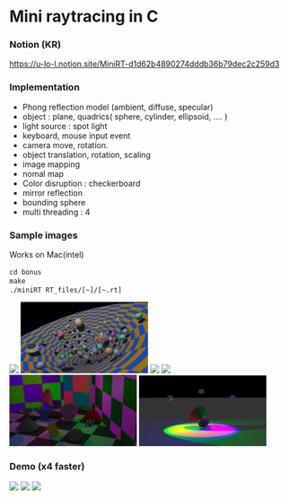 # Mini raytracing in C
### Notion (KR)
https://u-lo-l.notion.site/MiniRT-d1d62b4890274dddb36b79dec2c259d3

### Implementation

- Phong reflection model (ambient, diffuse, specular)
- object : plane, quadrics( sphere, cylinder, ellipsoid, .... )
- light source : spot light
- keyboard, mouse input event
- camera move, rotation.
- object translation, rotation, scaling
- image mapping
- nomal map
- Color disruption : checkerboard
- mirror reflection
- bounding sphere
- multi threading : 4

### Sample images
Works on Mac(intel)
```
cd bonus
make
./miniRT RT_files/[~]/[~.rt]
```
  <img src="./images/1.png" width="45%"></img>
  <img src="./images/2.png" width="45%"></img>
  <img src="./images/3.png" width="45%"></img>
  <img src="./images/4.png" width="45%"></img>
  <img src="./images/5.png" width="45%"></img>
  <img src="./images/6.png" width="45%"></img>

### Demo (x4 faster)
<img src="https://user-images.githubusercontent.com/60467872/216758398-1de48069-85a5-4042-b378-966aba4a3cc7.gif" width="600px"></img>
<img src="https://user-images.githubusercontent.com/60467872/217010216-5d5e8008-e05f-49ec-a79f-797697b31e64.gif" width="600px"></img>
<img src="https://user-images.githubusercontent.com/60467872/217010602-b5e088e6-d9e1-4205-94b2-c2cae5b8e5a4.gif" width="600px"></img>

